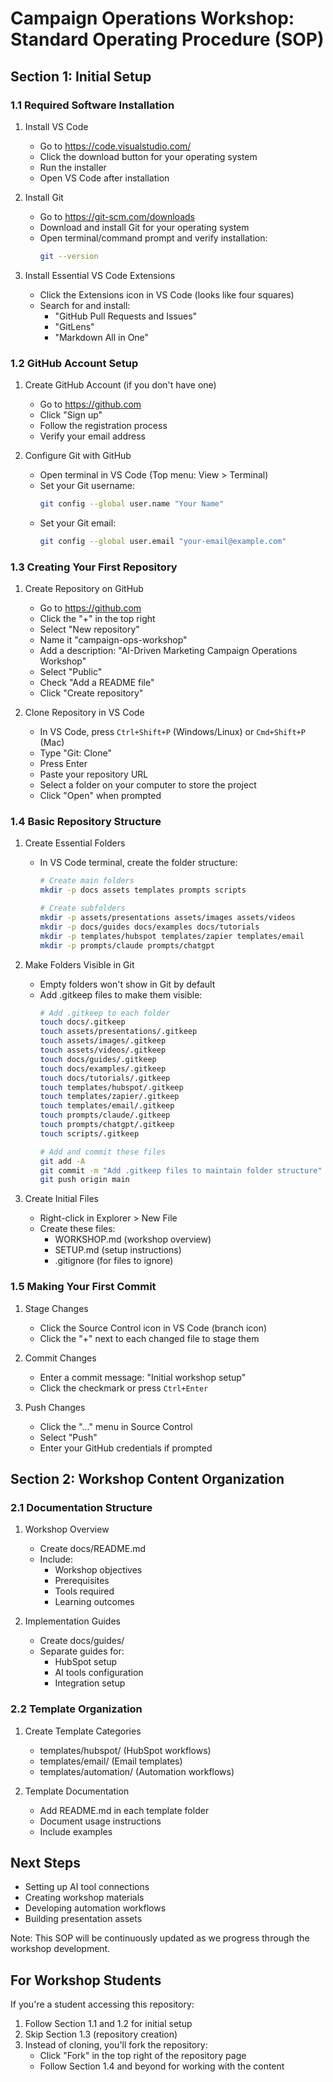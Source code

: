 # Campaign Operations Workshop: Standard Operating Procedure (SOP)

## Section 1: Initial Setup

### 1.1 Required Software Installation
1. Install VS Code
   - Go to https://code.visualstudio.com/
   - Click the download button for your operating system
   - Run the installer
   - Open VS Code after installation

2. Install Git
   - Go to https://git-scm.com/downloads
   - Download and install Git for your operating system
   - Open terminal/command prompt and verify installation:
     ```bash
     git --version
     ```

3. Install Essential VS Code Extensions
   - Click the Extensions icon in VS Code (looks like four squares)
   - Search for and install:
     - "GitHub Pull Requests and Issues"
     - "GitLens"
     - "Markdown All in One"

### 1.2 GitHub Account Setup
1. Create GitHub Account (if you don't have one)
   - Go to https://github.com
   - Click "Sign up"
   - Follow the registration process
   - Verify your email address

2. Configure Git with GitHub
   - Open terminal in VS Code (Top menu: View > Terminal)
   - Set your Git username:
     ```bash
     git config --global user.name "Your Name"
     ```
   - Set your Git email:
     ```bash
     git config --global user.email "your-email@example.com"
     ```

### 1.3 Creating Your First Repository
1. Create Repository on GitHub
   - Go to https://github.com
   - Click the "+" in the top right
   - Select "New repository"
   - Name it "campaign-ops-workshop"
   - Add a description: "AI-Driven Marketing Campaign Operations Workshop"
   - Select "Public"
   - Check "Add a README file"
   - Click "Create repository"

2. Clone Repository in VS Code
   - In VS Code, press `Ctrl+Shift+P` (Windows/Linux) or `Cmd+Shift+P` (Mac)
   - Type "Git: Clone"
   - Press Enter
   - Paste your repository URL
   - Select a folder on your computer to store the project
   - Click "Open" when prompted

### 1.4 Basic Repository Structure
1. Create Essential Folders
   - In VS Code terminal, create the folder structure:
     ```bash
     # Create main folders
     mkdir -p docs assets templates prompts scripts

     # Create subfolders
     mkdir -p assets/presentations assets/images assets/videos
     mkdir -p docs/guides docs/examples docs/tutorials
     mkdir -p templates/hubspot templates/zapier templates/email
     mkdir -p prompts/claude prompts/chatgpt
     ```

2. Make Folders Visible in Git
   - Empty folders won't show in Git by default
   - Add .gitkeep files to make them visible:
     ```bash
     # Add .gitkeep to each folder
     touch docs/.gitkeep
     touch assets/presentations/.gitkeep
     touch assets/images/.gitkeep
     touch assets/videos/.gitkeep
     touch docs/guides/.gitkeep
     touch docs/examples/.gitkeep
     touch docs/tutorials/.gitkeep
     touch templates/hubspot/.gitkeep
     touch templates/zapier/.gitkeep
     touch templates/email/.gitkeep
     touch prompts/claude/.gitkeep
     touch prompts/chatgpt/.gitkeep
     touch scripts/.gitkeep

     # Add and commit these files
     git add -A
     git commit -m "Add .gitkeep files to maintain folder structure"
     git push origin main
     ```

2. Create Initial Files
   - Right-click in Explorer > New File
   - Create these files:
     - WORKSHOP.md (workshop overview)
     - SETUP.md (setup instructions)
     - .gitignore (for files to ignore)

### 1.5 Making Your First Commit
1. Stage Changes
   - Click the Source Control icon in VS Code (branch icon)
   - Click the "+" next to each changed file to stage them

2. Commit Changes
   - Enter a commit message: "Initial workshop setup"
   - Click the checkmark or press `Ctrl+Enter`

3. Push Changes
   - Click the "..." menu in Source Control
   - Select "Push"
   - Enter your GitHub credentials if prompted

## Section 2: Workshop Content Organization

### 2.1 Documentation Structure
1. Workshop Overview
   - Create docs/README.md
   - Include:
     - Workshop objectives
     - Prerequisites
     - Tools required
     - Learning outcomes

2. Implementation Guides
   - Create docs/guides/
   - Separate guides for:
     - HubSpot setup
     - AI tools configuration
     - Integration setup

### 2.2 Template Organization
1. Create Template Categories
   - templates/hubspot/ (HubSpot workflows)
   - templates/email/ (Email templates)
   - templates/automation/ (Automation workflows)

2. Template Documentation
   - Add README.md in each template folder
   - Document usage instructions
   - Include examples

## Next Steps
- Setting up AI tool connections
- Creating workshop materials
- Developing automation workflows
- Building presentation assets

Note: This SOP will be continuously updated as we progress through the workshop development.

## For Workshop Students
If you're a student accessing this repository:
1. Follow Section 1.1 and 1.2 for initial setup
2. Skip Section 1.3 (repository creation)
3. Instead of cloning, you'll fork the repository:
   - Click "Fork" in the top right of the repository page
   - Follow Section 1.4 and beyond for working with the content

